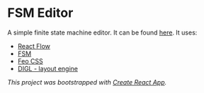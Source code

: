 # FSM Editor

A simple finite state machine editor. It can be found [here](https://fsm-editor.netlify.app/). It uses:

- [React Flow](https://reactflow.dev/)
- [FSM](https://github.com/crinklesio/fsm)
- [Feo CSS](https://github.com/crinklesio/feo-css)
- [DIGL - layout engine](https://github.com/crinklesio/digl)

_This project was bootstrapped with [Create React App](https://github.com/facebook/create-react-app)._
